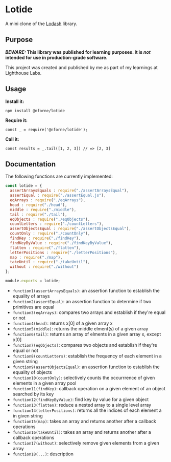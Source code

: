 # Lotide

A mini clone of the [Lodash](https://lodash.com) library.

## Purpose

**_BEWARE:_ This library was published for learning purposes. It is _not_ intended for use in production-grade software.**

This project was created and published by me as part of my learnings at Lighthouse Labs. 

## Usage

**Install it:**

`npm install @nforne/lotide`

**Require it:**

`const _ = require('@nforne/lotide');`

**Call it:**

`const results = _.tail([1, 2, 3]) // => [2, 3]`

## Documentation

The following functions are currently implemented:

```jsx
const lotide = {
  assertArraysEquals : require("./assertArraysEqual"),
  assertEqual : require("./assertEqual.js"),
  eqArrays : require("./eqArrays"),
  head : require("./head"),
  middle : require("./middle"),
  tail : require("./tail"),
  eqObjects : require("./eqObjects"),
  countLetters : require("./countLetters"),
  assertObjectsEqual : require("./assertObjectsEqual"),
  countOnly : require("./countOnly"),
  findKey : require("./findKey"),
  findKeyByValue : require("./findKeyByValue"),
  flatten : require("./flatten"),
  letterPositions : require("./letterPositions"),
  map : require("./map"),
  takeUntil : require("./takeUntil"),
  without : require("./without")
};

module.exports = lotide;
```
* `function1(assertArraysEquals)`: an assertion function to establish the equality of arrays
* `function2(assertEqual)`: an assertion function to determine if two primitives are equal
* `function3(eqArrays)`: compares two arrays and establish if they're equal or not
* `function4(head)`: returns x[0] of a given array x
* `function5(middle)`: returns the middle elment(s) of a given array
* `function6(tail)`: returns an array of elments in a given array x, except x[0]
* `function7(eqObjects)`: compares two objects and establish if they're equal or not
* `function8(countLetters)`: establish the frequency of each element in a given string
* `function9(assertObjectsEqual)`: an assertion function to establish the equality of objects
* `function10(countOnly)`: selectively counts the occurrrence of given elements in a given array pool 
* `function11(findKey)`: callback operation on a given element of an object searched by its key
* `function12(findKeyByValue)`: find key by value for a given object
* `function13(flatten)`: reduce a nested array to a single level array
* `function14(letterPositions)`: returns all the indices of each element a in given string 
* `function15(map)`: takes an array and returns another after a callback operations
* `function16(takeUntil)`: takes an array and returns another after a callback operations
* `function17(without)`: selectively remove given elements from a given array
* `function18(...)`: description